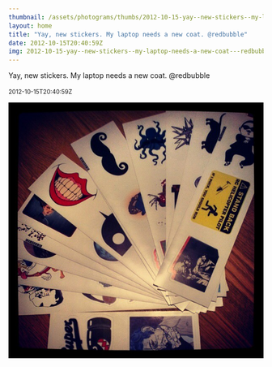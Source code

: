 ```yaml
---
thumbnail: /assets/photograms/thumbs/2012-10-15-yay--new-stickers--my-laptop-needs-a-new-coat---redbubble.jpg
layout: home
title: "Yay, new stickers. My laptop needs a new coat. @redbubble"
date: 2012-10-15T20:40:59Z
img: 2012-10-15-yay--new-stickers--my-laptop-needs-a-new-coat---redbubble.jpg
---
```


Yay, new stickers. My laptop needs a new coat. @redbubble

<small>2012-10-15T20:40:59Z</small>

![Yay, new stickers. My laptop needs a new coat. @redbubble](/assets/photograms/original/2012-10-15-yay--new-stickers--my-laptop-needs-a-new-coat---redbubble.jpg)
